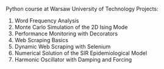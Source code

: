 Python course at Warsaw University of Technology
Projects:
1. Word Frequency Analysis
2. Monte Carlo Simulation of the 2D Ising Mode
3. Performance Monitoring with Decorators
4. Web Scraping Basics
5. Dynamic Web Scraping with Selenium
6. Numerical Solution of the SIR Epidemiological Model
7. Harmonic Oscillator with Damping and Forcing
